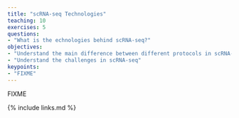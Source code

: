 ```yaml
---
title: "scRNA-seq Technologies"
teaching: 10
exercises: 5
questions:
- "What is the echnologies behind scRNA-seq?"
objectives:
- "Understand the main difference between different protocols in scRNA-seq"
- "Understand the challenges in scRNA-seq"
keypoints:
- "FIXME"
---
```

FIXME

{% include links.md %}
